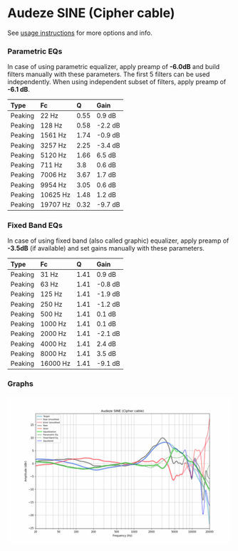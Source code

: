 # Audeze SINE (Cipher cable)
See [usage instructions](https://github.com/jaakkopasanen/AutoEq#usage) for more options and info.

### Parametric EQs
In case of using parametric equalizer, apply preamp of **-6.0dB** and build filters manually
with these parameters. The first 5 filters can be used independently.
When using independent subset of filters, apply preamp of **-6.1 dB**.

| Type    | Fc       |    Q | Gain    |
|:--------|:---------|:-----|:--------|
| Peaking | 22 Hz    | 0.55 | 0.9 dB  |
| Peaking | 128 Hz   | 0.58 | -2.2 dB |
| Peaking | 1561 Hz  | 1.74 | -0.9 dB |
| Peaking | 3257 Hz  | 2.25 | -3.4 dB |
| Peaking | 5120 Hz  | 1.66 | 6.5 dB  |
| Peaking | 711 Hz   | 3.8  | 0.6 dB  |
| Peaking | 7006 Hz  | 3.67 | 1.7 dB  |
| Peaking | 9954 Hz  | 3.05 | 0.6 dB  |
| Peaking | 10625 Hz | 1.48 | 1.2 dB  |
| Peaking | 19707 Hz | 0.32 | -9.7 dB |

### Fixed Band EQs
In case of using fixed band (also called graphic) equalizer, apply preamp of **-3.5dB**
(if available) and set gains manually with these parameters.

| Type    | Fc       |    Q | Gain    |
|:--------|:---------|:-----|:--------|
| Peaking | 31 Hz    | 1.41 | 0.9 dB  |
| Peaking | 63 Hz    | 1.41 | -0.8 dB |
| Peaking | 125 Hz   | 1.41 | -1.9 dB |
| Peaking | 250 Hz   | 1.41 | -1.2 dB |
| Peaking | 500 Hz   | 1.41 | 0.1 dB  |
| Peaking | 1000 Hz  | 1.41 | 0.1 dB  |
| Peaking | 2000 Hz  | 1.41 | -2.1 dB |
| Peaking | 4000 Hz  | 1.41 | 2.4 dB  |
| Peaking | 8000 Hz  | 1.41 | 3.5 dB  |
| Peaking | 16000 Hz | 1.41 | -9.1 dB |

### Graphs
![](./Audeze%20SINE%20(Cipher%20cable).png)